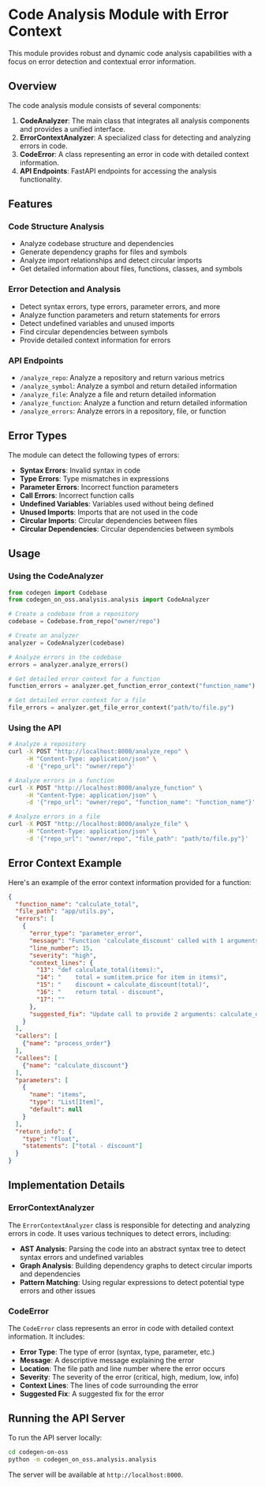 # Code Analysis Module with Error Context

This module provides robust and dynamic code analysis capabilities with a focus on error detection and contextual error information.

## Overview

The code analysis module consists of several components:

1. **CodeAnalyzer**: The main class that integrates all analysis components and provides a unified interface.
2. **ErrorContextAnalyzer**: A specialized class for detecting and analyzing errors in code.
3. **CodeError**: A class representing an error in code with detailed context information.
4. **API Endpoints**: FastAPI endpoints for accessing the analysis functionality.

## Features

### Code Structure Analysis

- Analyze codebase structure and dependencies
- Generate dependency graphs for files and symbols
- Analyze import relationships and detect circular imports
- Get detailed information about files, functions, classes, and symbols

### Error Detection and Analysis

- Detect syntax errors, type errors, parameter errors, and more
- Analyze function parameters and return statements for errors
- Detect undefined variables and unused imports
- Find circular dependencies between symbols
- Provide detailed context information for errors

### API Endpoints

- `/analyze_repo`: Analyze a repository and return various metrics
- `/analyze_symbol`: Analyze a symbol and return detailed information
- `/analyze_file`: Analyze a file and return detailed information
- `/analyze_function`: Analyze a function and return detailed information
- `/analyze_errors`: Analyze errors in a repository, file, or function

## Error Types

The module can detect the following types of errors:

- **Syntax Errors**: Invalid syntax in code
- **Type Errors**: Type mismatches in expressions
- **Parameter Errors**: Incorrect function parameters
- **Call Errors**: Incorrect function calls
- **Undefined Variables**: Variables used without being defined
- **Unused Imports**: Imports that are not used in the code
- **Circular Imports**: Circular dependencies between files
- **Circular Dependencies**: Circular dependencies between symbols

## Usage

### Using the CodeAnalyzer

```python
from codegen import Codebase
from codegen_on_oss.analysis.analysis import CodeAnalyzer

# Create a codebase from a repository
codebase = Codebase.from_repo("owner/repo")

# Create an analyzer
analyzer = CodeAnalyzer(codebase)

# Analyze errors in the codebase
errors = analyzer.analyze_errors()

# Get detailed error context for a function
function_errors = analyzer.get_function_error_context("function_name")

# Get detailed error context for a file
file_errors = analyzer.get_file_error_context("path/to/file.py")
```

### Using the API

```bash
# Analyze a repository
curl -X POST "http://localhost:8000/analyze_repo" \
     -H "Content-Type: application/json" \
     -d '{"repo_url": "owner/repo"}'

# Analyze errors in a function
curl -X POST "http://localhost:8000/analyze_function" \
     -H "Content-Type: application/json" \
     -d '{"repo_url": "owner/repo", "function_name": "function_name"}'

# Analyze errors in a file
curl -X POST "http://localhost:8000/analyze_file" \
     -H "Content-Type: application/json" \
     -d '{"repo_url": "owner/repo", "file_path": "path/to/file.py"}'
```

## Error Context Example

Here's an example of the error context information provided for a function:

```json
{
  "function_name": "calculate_total",
  "file_path": "app/utils.py",
  "errors": [
    {
      "error_type": "parameter_error",
      "message": "Function 'calculate_discount' called with 1 arguments but expects 2",
      "line_number": 15,
      "severity": "high",
      "context_lines": {
        "13": "def calculate_total(items):",
        "14": "    total = sum(item.price for item in items)",
        "15": "    discount = calculate_discount(total)",
        "16": "    return total - discount",
        "17": ""
      },
      "suggested_fix": "Update call to provide 2 arguments: calculate_discount(total, discount_percent)"
    }
  ],
  "callers": [
    {"name": "process_order"}
  ],
  "callees": [
    {"name": "calculate_discount"}
  ],
  "parameters": [
    {
      "name": "items",
      "type": "List[Item]",
      "default": null
    }
  ],
  "return_info": {
    "type": "float",
    "statements": ["total - discount"]
  }
}
```

## Implementation Details

### ErrorContextAnalyzer

The `ErrorContextAnalyzer` class is responsible for detecting and analyzing errors in code. It uses various techniques to detect errors, including:

- **AST Analysis**: Parsing the code into an abstract syntax tree to detect syntax errors and undefined variables
- **Graph Analysis**: Building dependency graphs to detect circular imports and dependencies
- **Pattern Matching**: Using regular expressions to detect potential type errors and other issues

### CodeError

The `CodeError` class represents an error in code with detailed context information. It includes:

- **Error Type**: The type of error (syntax, type, parameter, etc.)
- **Message**: A descriptive message explaining the error
- **Location**: The file path and line number where the error occurs
- **Severity**: The severity of the error (critical, high, medium, low, info)
- **Context Lines**: The lines of code surrounding the error
- **Suggested Fix**: A suggested fix for the error

## Running the API Server

To run the API server locally:

```bash
cd codegen-on-oss
python -m codegen_on_oss.analysis.analysis
```

The server will be available at `http://localhost:8000`.

